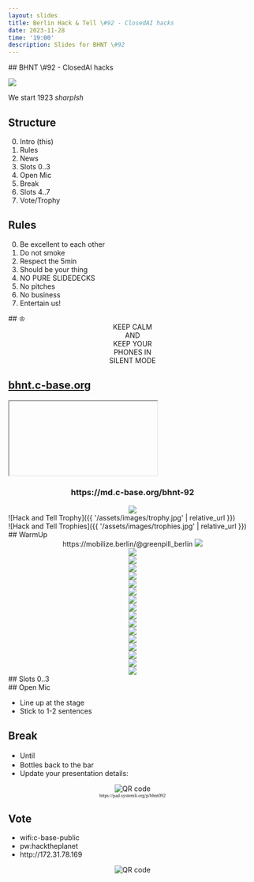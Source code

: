 ```yaml
---
layout: slides
title: Berlin Hack & Tell \#92 - ClosedAI hacks
date: 2023-11-28
time: '19:00'
description: Slides for BHNT \#92
---
```



<section data-markdown>
## BHNT \#92 - ClosedAI hacks

![](/assets/images/092/sam.jpeg)

We start 1923 *sharpIsh*
</section>

<section>
<h2>Structure</h2>

<ol start="0">
  <li>Intro (this)</li>
  <li>Rules</li>
  <li>News</li>
  <li>Slots 0..3</li>
  <li>Open Mic</li>
  <li>Break</li>
  <li>Slots 4..7</li>
  <li>Vote/Trophy</li>
</ol>

</section>

<section>
<h2>Rules</h2>

<ol start="0">
  <li>Be excellent to each other</li>
  <li>Do not smoke</li>
  <li>Respect the 5min</li>
  <li>Should be your thing</li>
  <li>NO PURE SLIDEDECKS</li>
  <li>No pitches</li>
  <li>No business</li>
  <li>Entertain us!</li>
</ol>
</section>

<section data-markdown>
## &#9812;
<center>
KEEP CALM</br>
AND</br>
KEEP YOUR</br>
PHONES IN</br>
SILENT MODE</br>
</center>
</section>

<section>
<h2><a href="https://bhnt.c-base.org">bhnt.c-base.org</a></h2>
<iframe class="stretch" data-src="https://bhnt.c-base.org"></iframe>
</section>

<section>
<center>
<h3>https://md.c-base.org/bhnt-92</h3>
<img src="/assets/images/092/md.png"/>
</center>
</section>
<!--
<section>
<pre>https://md.c-base.org/bhnt-92</pre>
<iframe name="embed_readwrite" src="https://md.c-base.org/bhnt-92?showControls=false&showChat=false&showLineNumbers=true&useMonospaceFont=true" width="100%" height="600" frameborder="0" class="stretch"></iframe>
</section>
-->
<section data-markdown>
![Hack and Tell Trophy]({{ '/assets/images/trophy.jpg' | relative_url }})
</section>

<section data-markdown>
![Hack and Tell Trophies]({{ '/assets/images/trophies.jpg' | relative_url }})
</section>

<section data-markdown>
## WarmUp
</section>


<section>
<center>
https://mobilize.berlin/@greenpill_berlin
<img src="/assets/images/092/greenpill.jpeg"/>
</center>
</section>

<section>
<center>
<img src="/assets/images/092/dc.gif"/>
</center>
</section>

<section>
<center>
<img src="/assets/images/092/dc_streameth.png"/>
</center>
</section>

<section>
<center>
<img src="/assets/images/092/apes.png"/>
</center>
</section>

<section>
<center>
<img src="/assets/images/092/simpsons.jpeg"/>
</center>
</section>

<section>
<center>
<img src="/assets/images/092/wc.jpeg"/>
</center>
</section>

<section>
<center>
<img src="/assets/images/092/sandisc.webp"/>
</center>
</section>


<section>
<center>
<img src="/assets/images/092/outlook.png"/>
</center>
</section>

<section>
<center>
<img src="/assets/images/092/terminalchat.webp"/>
</center>
</section>


<section>
<center>
<img src="/assets/images/092/ssh.png"/>
</center>
</section>

<section>
<center>
<img src="/assets/images/092/sam1.jpeg"/>
</center>
</section>

<section>
<center>
<img src="/assets/images/092/sam2.jpeg"/>
</center>
</section>

<section>
<center>
<img src="/assets/images/092/kotlin_mp.jpeg"/>
</center>
</section>

<section>
<center>
<img src="/assets/images/092/kotlin2.jpeg"/>
</center>
</section>

<section>
<center>
<img src="/assets/images/092/freeBSD14.png"/>
</center>
</section>

<section>
<center>
<img src="/assets/images/092/37c3.gif"/>
</center>
</section>



<section>
<center>
<img src="/assets/images/092/c-bass.png"/>
</center>
</section>


<section data-markdown>
## Slots 0..3
</section>

<section data-markdown>
## Open Mic

* Line up at the stage
* Stick to 1-2 sentences
</section>

<section>
<h2>Break</h2>

<ul>
<li>Until <input style="margin-left: 0.2em; font-size: 100%; width: 4em; border: 1px solid white; background-color: transparent; color: white; text-align: center;"></li>
<li>Bottles back to the bar</li>
<li>Update your presentation details:</li>
</ul>
<center>
<img src="http://api.qrserver.com/v1/create-qr-code/?color=000000&amp;bgcolor=FFFFFF&amp;data=http%3A%2F%2Fpad.systemli.org%2Fp%2Fbhnt0&amp;qzone=1&amp;margin=0&amp;size=300x300&amp;ecc=L" alt="QR code">
<div style="font-family: mono; font-size: 70%;">https://pad.systemli.org/p/bhnt092</div>
</center>
</section>

<section>
<h2>Vote</h2>

<ul>
<li>wifi:c-base-public</li>
<li>pw:hacktheplanet</li>
<li>http://172.31.78.169</li>
</ul>
<center>
<img src="http://api.qrserver.com/v1/create-qr-code/?color=000000&amp;bgcolor=FFFFFF&amp;data=http%3A%2F%2F172.31.78.169&amp;qzone=1&amp;margin=0&amp;size=400x400&amp;ecc=L" alt="QR code">
</center>
</section>


